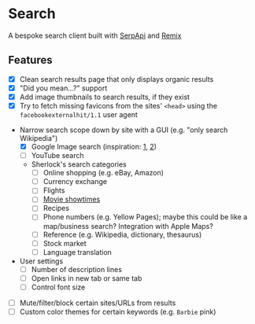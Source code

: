 # Search

A bespoke search client built with [SerpApi](https://serpapi.com/) and [Remix](https://remix.run)

## Features

- [x] Clean search results page that only displays organic results
- [x] "Did you mean…?" support
- [x] Add image thumbnails to search results, if they exist
- [x] Try to fetch missing favicons from the sites' `<head>` using the `facebookexternalhit/1.1` user agent
- Narrow search scope down by site with a GUI (e.g. "only search Wikipedia")
    - [x] Google Image search (inspiration: [1](https://dribbble.com/shots/828786-Google), [2](https://cdn.dribbble.com/users/47552/screenshots/17615415/media/3a38bc7ccc47c5bacf66647ac65d35bd.png))
    - [ ] YouTube search
    - Sherlock's search categories
        - [ ] Online shopping (e.g. eBay, Amazon)
        - [ ] Currency exchange
        - [ ] Flights
        - [ ] [Movie showtimes](https://cdn.arstechnica.net/wp-content/uploads/archive/reviews/02q3/macosx-10.2/images/sherlock.jpg)
        - [ ] Recipes
        - [ ] Phone numbers (e.g. Yellow Pages); maybe this could be like a map/business search? Integration with Apple Maps?
        - [ ] Reference (e.g. Wikipedia, dictionary, thesaurus)
        - [ ] Stock market
        - [ ] Language translation
- User settings
    - [ ] Number of description lines
    - [ ] Open links in new tab or same tab
    - [ ] Control font size
- [ ] Mute/filter/block certain sites/URLs from results
- [ ] Custom color themes for certain keywords (e.g. `Barbie` pink)